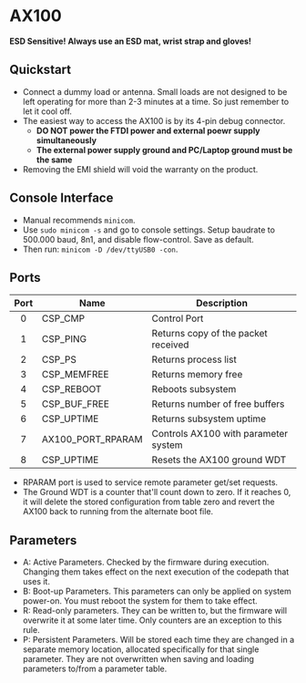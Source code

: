 # AX100

**ESD Sensitive! Always use an ESD mat, wrist strap and gloves!**

## Quickstart

- Connect a dummy load or antenna. Small loads are not designed to be left
  operating for more than 2-3 minutes at a time. So just remember to let it cool
  off.
- The easiest way to access the AX100 is by its 4-pin debug connector.
  - **DO NOT power the FTDI power and external poewr supply simultaneously**
  - **The external power supply ground and PC/Laptop ground must be the same**
- Removing the EMI shield will void the warranty on the product.

## Console Interface

- Manual recommends `minicom`.
- Use `sudo minicom -s` and go to console settings. Setup baudrate to 500.000
  baud, 8n1, and disable flow-control. Save as default.
- Then run: `minicom -D /dev/ttyUSB0 -con`.

## Ports

| Port | Name              | Description                          |
| :--: | ----------------- | ------------------------------------ |
|  0   | CSP_CMP           | Control Port                         |
|  1   | CSP_PING          | Returns copy of the packet received  |
|  2   | CSP_PS            | Returns process list                 |
|  3   | CSP_MEMFREE       | Returns memory free                  |
|  4   | CSP_REBOOT        | Reboots subsystem                    |
|  5   | CSP_BUF_FREE      | Returns number of free buffers       |
|  6   | CSP_UPTIME        | Returns subsystem uptime             |
|  7   | AX100_PORT_RPARAM | Controls AX100 with parameter system |
|  8   | CSP_UPTIME        | Resets the AX100 ground WDT          |

- RPARAM port is used to service remote parameter get/set requests.
- The Ground WDT is a counter that'll count down to zero. If it reaches 0, it
  will delete the stored configuration from table zero and revert the AX100 back
  to running from the alternate boot file.

## Parameters

- A: Active Parameters. Checked by the firmware during execution. Changing them
  takes effect on the next execution of the codepath that uses it.
- B: Boot-up Parameters. This parameters can only be applied on system power-on.
  You must reboot the system for them to take effect.
- R: Read-only parameters. They can be written to, but the firmware will
  overwrite it at some later time. Only counters are an exception to this rule.
- P: Persistent Parameters. Will be stored each time they are changed in a
  separate memory location, allocated specifically for that single parameter.
  They are not overwritten when saving and loading parameters to/from a
  parameter table.
